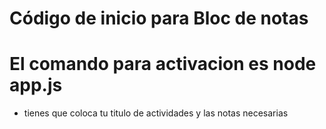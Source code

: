 # Código de inicio para Bloc de notas
# El comando para activacion es node app.js
* tienes que coloca tu titulo de actividades y las notas necesarias
